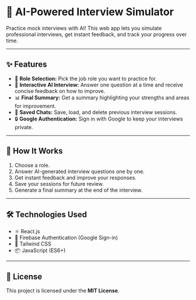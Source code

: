 # 🤖 AI-Powered Interview Simulator

Practice mock interviews with AI! This web app lets you simulate professional interviews, get instant feedback, and track your progress over time.

---

## ✨ Features

- 📝 **Role Selection:** Pick the job role you want to practice for.  
- 💬 **Interactive AI Interview:** Answer one question at a time and receive concise feedback on how to improve.  
- 📊 **Final Summary:** Get a summary highlighting your strengths and areas for improvement.  
- 💾 **Saved Chats:** Save, load, and delete previous interview sessions.  
- 🔒 **Google Authentication:** Sign in with Google to keep your interviews private.  

---

## 🎯 How It Works

1. Choose a role.  
2. Answer AI-generated interview questions one by one.  
3. Get instant feedback and improve your responses.  
4. Save your sessions for future review.  
5. Generate a final summary at the end of the interview.

---

## 🛠️ Technologies Used

- ⚛️ React.js  
- 🔑 Firebase Authentication (Google Sign-in)  
- 🎨 Tailwind CSS  
- 📦 JavaScript (ES6+)  

---


## 📄 License

This project is licensed under the **MIT License**.  
